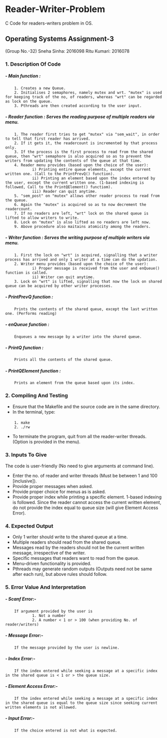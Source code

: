 # Reader-Writer-Problem
C Code for readers-writers problem in OS.

## Operating Systems Assignment-3
(Group No.-32)
Sneha Sinha: 2016098
Ritu Kumari: 2016078

### 1. Description Of Code

##### - Main function :
        1. Creates a new Queue.
        2. Initialises 2 semaphores, namely mutex and wrt. "mutex" is used for keeping track of the no, of readers, whereas "wrt" can be regarded as lock on the queue.
        3. Pthreads are then created according to the user input.

##### - Reader function : Serves the reading purpose of multiple readers via menu.
        1. The reader first tries to get "mutex" via "sem_wait", in order to tell that first reader has arrived.
        2. If it gets it, the readercount is incremented by that process only.
        3. If the process is the first process to read from the shared queue, then "wrt" semaphore is also acquired so as to prevent the writers from updating the contents of the queue at that time.
        4. Reader menu provides (based upon the choice of the user):
                i) Printing entire queue elements, except the current written one. (Call to the PrintPrevQ() function).
                ii) Printing an element based upon the index entered by the user, except the current written one. (1-based indexing is followed, Call to the PrintQElement() functiom).
                iii) Reader can quit anytime.
        5. "sem_post" on "mutex" allows other reader process to read from the queue.
        6. Again the "mutex" is acquired so as to now decrement the readercount.
        7. If no readers are left, "wrt" lock on the shared queue is lifted to allow writers to write.
        8. Lock on "mutex" is also lifted as no readers are left now.
        9. Above procedure also maitains atomicity among the readers.

##### - Writer function : Serves the writing purpose of multiple writers via menu.
        1. First the lock on "wrt" is acquired, signalling that a writer process has arrived and only 1 writer at a time can do the updation.
        2. Writer menu provides (based upon the choice of the user):
                i) Proper message is received from the user and enQueue() function is called.
                ii) Writer can quit anytime.
        3. Lock on "wrt" is lifted, signalling that now the lock on shared queue can be acquired by other writer processes.

##### - PrintPrevQ function :
        Prints the contents of the shared queue, except the last written one. (Performs reading)

##### - enQueue function :
        Enqueues a new message by a writer into the shared queue.

##### - PrintQ function :
        Prints all the contents of the shared queue.

##### - PrintQElement function :
        Prints an element from the queue based upon its index.

### 2. Compiling And Testing

- Ensure that the Makefile and the source code are in the same directory.
- In the terminal, type:
####
        1. make
        2. ./rw
- To terminate the program, quit from all the reader-writer threads. (Option is provided in the menu).

### 3. Inputs To Give

The code is user-friendly (No need to give arguments at command line).
- Enter the no. of reader and writer threads (Must be between 1 and 100 [inclusive]).
- Provide proper messages when asked.
- Provide proper choice for menus as is asked.
- Provide proper index while printing a specific element. 1-based indexing is followed. Since the reader cannot access the current written element, do not provide the index equal to queue size (will give Element Access Error).

### 4. Expected Output

- Only 1 writer should write to the shared queue at a time.
- Multiple readers should read from the shared queue.
- Messages read by the readers should not be the current written message, irrespective of the writer.
- Specific messages that readers want to read from the queue.
- Menu-driven functionality is provided.
- Pthreads may generate random outputs (Outputs need not be same after each run), but above rules should follow.

### 5. Error Value And Interpretation

##### - Scanf Error:- 
        If argument provided by the user is
                1. Not a number
                2. A number < 1 or > 100 (when providing No. of reader/writers)

##### - Message Error:- 
        If the message provided by the user is newline.

##### - Index Error:- 
        If the index entered while seeking a message at a specific index in the shared queue is < 1 or > the queue size.

##### - Element Access Error:- 
        If the index entered while seeking a message at a specific index in the shared queue is equal to the queue size since seeking current written elements is not allowed.

##### - Input Error:- 
        If the choice entered is not what is expected.
